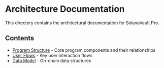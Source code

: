 # Architecture Documentation

This directory contains the architectural documentation for SolanaVault Pro.

## Contents
- [Program Structure](./architecture/program-structure.md) - Core program components and their relationships
- [User Flows](./architecture/user-flows.md) - Key user interaction flows
- [Data Model](./architecture/data-model.md) - On-chain data structures